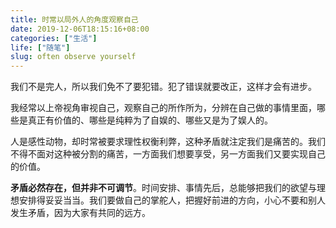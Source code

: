 ```yaml
---
title: 时常以局外人的角度观察自己
date: 2019-12-06T18:15:16+08:00
categories: ["生活"]
life: ["随笔"]
slug: often observe yourself
---
```


我们不是完人，所以我们免不了要犯错。犯了错误就要改正，这样才会有进步。


我经常以上帝视角审视自己，观察自己的所作所为，分辨在自己做的事情里面，哪些是真正有价值的、哪些是纯粹为了自娱的、哪些又是为了娱人的。


人是感性动物，却时常被要求理性权衡利弊，这种矛盾就注定我们是痛苦的。我们不得不面对这种被分割的痛苦，一方面我们想要享受，另一方面我们又要实现自己的价值。


**矛盾必然存在，但并非不可调节**。时间安排、事情先后，总能够把我们的欲望与理想安排得妥妥当当。我们要做自己的掌舵人，把握好前进的方向，小心不要和别人发生矛盾，因为大家有共同的远方。